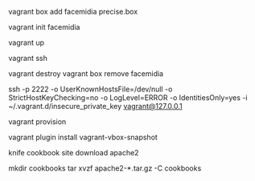 vagrant box add facemidia precise.box

vagrant init facemidia
  
vagrant up

vagrant ssh

vagrant destroy
vagrant box remove facemidia

ssh -p 2222 -o UserKnownHostsFile=/dev/null -o StrictHostKeyChecking=no -o LogLevel=ERROR -o IdentitiesOnly=yes -i ~/.vagrant.d/insecure_private_key vagrant@127.0.0.1

vagrant provision

vagrant plugin install vagrant-vbox-snapshot

knife cookbook site download apache2

mkdir cookbooks
tar xvzf apache2-*.tar.gz -C cookbooks

